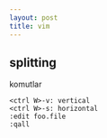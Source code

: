 ```yaml
---
layout: post
title: vim
---
```


## splitting

komutlar

	<ctrl W>-v: vertical
	<ctrl W>-s: horizontal
	:edit foo.file
	:qall
